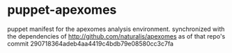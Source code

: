 # puppet-apexomes
puppet manifest for the apexomes analysis environment. synchronized with the dependencies of 
http://github.com/naturalis/apexomes as of that repo's commit 290718364adeb4aa4419c4bdb79e08580cc3c7fa
